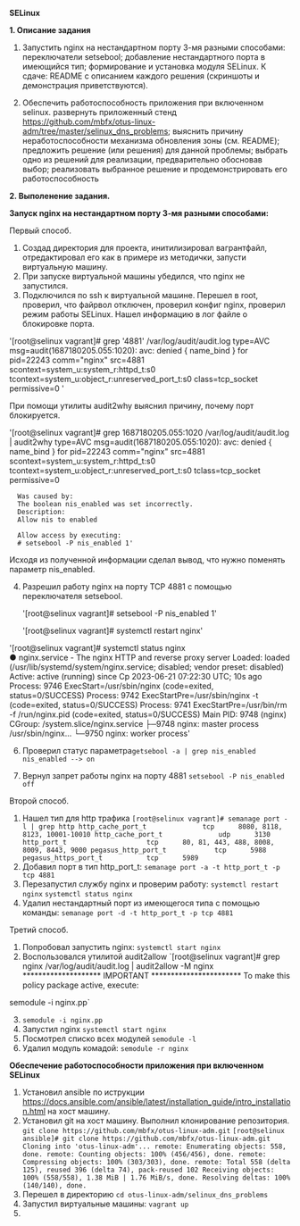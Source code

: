 **SELinux**

**1. Описание задания**  

1. Запустить nginx на нестандартном порту 3-мя разными способами:
переключатели setsebool;
добавление нестандартного порта в имеющийся тип;
формирование и установка модуля SELinux.
К сдаче:
README с описанием каждого решения (скриншоты и демонстрация приветствуются). 

2. Обеспечить работоспособность приложения при включенном selinux.
развернуть приложенный стенд https://github.com/mbfx/otus-linux-adm/tree/master/selinux_dns_problems; 
выяснить причину неработоспособности механизма обновления зоны (см. README);
предложить решение (или решения) для данной проблемы;
выбрать одно из решений для реализации, предварительно обосновав выбор;
реализовать выбранное решение и продемонстрировать его работоспособность


 **2. Выполенение задания.**

**Запуск nginx на нестандартном порту 3-мя разными способами:**
 
Первый способ.  

1. Создад директория для проекта, инитилизировал вагрантфайл, отредактировал его как в примере из методички, запусти виртуальную машину.
2. При запуске виртуальной машины убедился, что nginx не запустился.
3. Подключился по ssh к виртуальной машине. Перешел в root, проверил, что файрвол отключен, проверил конфиг nginx, проверил режим работы SELinux.
Нашел информацию в лог файле о блокировке порта.

'[root@selinux vagrant]# grep '4881' /var/log/audit/audit.log
 type=AVC msg=audit(1687180205.055:1020): avc:  denied  { name_bind } for  pid=22243 comm="nginx" src=4881 scontext=system_u:system_r:httpd_t:s0 tcontext=system_u:object_r:unreserved_port_t:s0 class=tcp_socket permissive=0 '

 При помощи утилиты audit2why выяснил причину, почему порт блокируется.  
 
 '[root@selinux vagrant]# grep 1687180205.055:1020 /var/log/audit/audit.log | audit2why
  type=AVC msg=audit(1687180205.055:1020): avc:  denied  { name_bind } for  pid=22243 comm="nginx" src=4881 scontext=system_u:system_r:httpd_t:s0 tcontext=system_u:object_r:unreserved_port_t:s0      tclass=tcp_socket permissive=0
  
	  Was caused by:
	  The boolean nis_enabled was set incorrectly. 
	  Description:
	  Allow nis to enabled
   
	  Allow access by executing:
	  # setsebool -P nis_enabled 1'
   
   Исходя из полученной информации сделал вывод, что нужно поменять параметр nis_enabled.  
  
 4. Разрешил работу nginx на порту TCP 4881 с помощью переключателя setsebool.

    '[root@selinux vagrant]# setsebool -P nis_enabled 1'
    
    '[root@selinux vagrant]# systemctl restart nginx'
    
'[root@selinux vagrant]# systemctl status nginx  
● nginx.service - The nginx HTTP and reverse proxy server
   Loaded: loaded (/usr/lib/systemd/system/nginx.service; disabled; vendor preset: disabled)
   Active: active (running) since Ср 2023-06-21 07:22:30 UTC; 10s ago
  Process: 9746 ExecStart=/usr/sbin/nginx (code=exited, status=0/SUCCESS)
  Process: 9742 ExecStartPre=/usr/sbin/nginx -t (code=exited, status=0/SUCCESS)
  Process: 9741 ExecStartPre=/usr/bin/rm -f /run/nginx.pid (code=exited, status=0/SUCCESS)
 Main PID: 9748 (nginx)
   CGroup: /system.slice/nginx.service
           ├─9748 nginx: master process /usr/sbin/nginx...
           └─9750 nginx: worker process'

6. Проверил статус параметра`getsebool -a | grep nis_enabled`
   `nis_enabled --> on`

7. Вернул запрет работы nginx на порту 4881 `setsebool -P nis_enabled off`

Второй способ.  

1. Нашел тип для http трафика
`[root@selinux vagrant]# semanage port -l | grep http
http_cache_port_t              tcp      8080, 8118, 8123, 10001-10010
http_cache_port_t              udp      3130
http_port_t                    tcp      80, 81, 443, 488, 8008, 8009, 8443, 9000
pegasus_http_port_t            tcp      5988
pegasus_https_port_t           tcp      5989
`
2. Добавил порт в тип http_port_t: `semanage port -a -t http_port_t -p tcp 4881`
3. Перезапустил службу nginx и проверим работу: `systemctl restart nginx`
`systemctl status nginx`
5. Удалил нестандартный порт из имеющегося типа с помощью команды: `semanage port -d -t http_port_t -p tcp 4881`

Третий способ.

1. Попробовал запустить nginx: `systemctl start nginx`
2. Воспользовался утилитой audit2allow
`[root@selinux vagrant]# grep nginx /var/log/audit/audit.log | audit2allow -M nginx
******************** IMPORTANT ***********************
To make this policy package active, execute:

semodule -i nginx.pp`

3. `semodule -i nginx.pp`
4. Запустил nginx `systemctl start nginx`
5. Посмотрел списко всех модулей `semodule -l`
6. Удалил модуль комадой: `semodule -r nginx`

**Обеспечение работоспособности приложения при включенном SELinux**

1. Установил ansible по иструкции https://docs.ansible.com/ansible/latest/installation_guide/intro_installation.html на хост машину.
2. Установил git на хост машину. Выполнил клонирование репозитория. `git clone https://github.com/mbfx/otus-linux-adm.git`
`[root@selinux ansible]# git clone https://github.com/mbfx/otus-linux-adm.git
Cloning into 'otus-linux-adm'...
remote: Enumerating objects: 558, done.
remote: Counting objects: 100% (456/456), done.
remote: Compressing objects: 100% (303/303), done.
remote: Total 558 (delta 125), reused 396 (delta 74), pack-reused 102
Receiving objects: 100% (558/558), 1.38 MiB | 1.76 MiB/s, done.
Resolving deltas: 100% (140/140), done.`
3. Перешел в директорию `cd otus-linux-adm/selinux_dns_problems`
4. Запустил виртуальные машины: `vagrant up`
5. 
